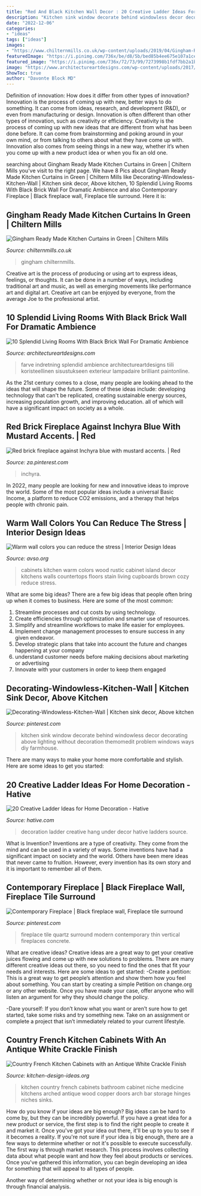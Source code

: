 ```yaml
---
title: "Red And Black Kitchen Wall Decor : 20 Creative Ladder Ideas For Home Decoration"
description: "Kitchen sink window decorate behind windowless decor decorating above lighting without decoration themomedit problem windows ways diy farmhouse"
date: "2022-12-06"
categories:
- "ideas"
tags: ["ideas"]
images:
- "https://www.chilternmills.co.uk/wp-content/uploads/2019/04/Gingham-Ready-Made-Kitchen-Curtains-in-Green-scaled.jpg"
featuredImage: "https://i.pinimg.com/736x/be/d8/5b/bed85b4ee675e107a1ce62efc1bd5a06.jpg"
featured_image: "https://i.pinimg.com/736x/72/73/99/7273998b1fdf7bb2a1b8186a13676f77.jpg"
image: "https://www.architectureartdesigns.com/wp-content/uploads/2017/05/4-23-768x560.jpg"
ShowToc: true
author: "Davonte Block MD"
---
```



Definition of innovation: How does it differ from other types of innovation?
Innovation is the process of coming up with new, better ways to do something. It can come from ideas, research, and development (R&D), or even from manufacturing or design. Innovation is often different than other types of innovation, such as creativity or efficiency.
Creativity is the process of coming up with new ideas that are different from what has been done before. It can come from brainstorming and poking around in your own mind, or from talking to others about what they have come up with. Innovation also comes from seeing things in a new way, whether it’s when you come up with a new product idea or when you fix an old one.

	

		
searching about Gingham Ready Made Kitchen Curtains in Green | Chiltern Mills you've visit to the right page. We have 8 Pics about Gingham Ready Made Kitchen Curtains in Green | Chiltern Mills like Decorating-Windowless-Kitchen-Wall | Kitchen sink decor, Above kitchen, 10 Splendid Living Rooms With Black Brick Wall For Dramatic Ambience and also Contemporary Fireplace | Black fireplace wall, Fireplace tile surround. Here it is:
		
    
## Gingham Ready Made Kitchen Curtains In Green | Chiltern Mills

<img loading=lazy src="https://www.chilternmills.co.uk/wp-content/uploads/2019/04/Gingham-Ready-Made-Kitchen-Curtains-in-Green-scaled.jpg" onerror="this.onerror=null;this.src='https://tse1.mm.bing.net/th?id=OIP.nE4OLWDrDqkcQulbZ8zIPQHaJ4&amp;pid=15.1';" alt="Gingham Ready Made Kitchen Curtains in Green | Chiltern Mills">

_Source: chilternmills.co.uk_

>gingham chilternmills. 

	

Creative art is the process of producing or using art to express ideas, feelings, or thoughts. It can be done in a number of ways, including traditional art and music, as well as emerging movements like performance art and digital art. Creative art can be enjoyed by everyone, from the average Joe to the professional artist.

    
## 10 Splendid Living Rooms With Black Brick Wall For Dramatic Ambience

<img loading=lazy src="https://www.architectureartdesigns.com/wp-content/uploads/2017/05/4-23-768x560.jpg" onerror="this.onerror=null;this.src='https://tse4.mm.bing.net/th?id=OIP.hVMUM0QNYC-F9ECMpXsSpAHaFZ&amp;pid=15.1';" alt="10 Splendid Living Rooms With Black Brick Wall For Dramatic Ambience">

_Source: architectureartdesigns.com_

>farve indretning splendid ambience architectureartdesigns tiili koristeellinen sisustukseen exterieur lampadaire brilliant paintonline. 

	

As the 21st century comes to a close, many people are looking ahead to the ideas that will shape the future. Some of these ideas include: developing technology that can't be replicated, creating sustainable energy sources, increasing population growth, and improving education. all of which will have a significant impact on society as a whole.

    
## Red Brick Fireplace Against Inchyra Blue With Mustard Accents. | Red

<img loading=lazy src="https://i.pinimg.com/736x/72/73/99/7273998b1fdf7bb2a1b8186a13676f77.jpg" onerror="this.onerror=null;this.src='https://tse2.mm.bing.net/th?id=OIP.O0Dw5wtoSDxE5hFSBBejNwHaJ3&amp;pid=15.1';" alt="Red brick fireplace against Inchyra blue with mustard accents. | Red">

_Source: za.pinterest.com_

>inchyra. 

	

In 2022, many people are looking for new and innovative ideas to improve the world. Some of the most popular ideas include a universal Basic Income, a platform to reduce CO2 emissions, and a therapy that helps people with chronic pain.

    
## Warm Wall Colors You Can Reduce The Stress | Interior Design Ideas

<img loading=lazy src="https://www.avso.org/wp-content/uploads/2014/11/warm-wall-colors-you-can-reduce-the-stress-1415179071.jpg" onerror="this.onerror=null;this.src='https://tse4.mm.bing.net/th?id=OIP.tt86A4lJB7okXtDici_bGwHaJ6&amp;pid=15.1';" alt="Warm wall colors you can reduce the stress | Interior Design Ideas">

_Source: avso.org_

>cabinets kitchen warm colors wood rustic cabinet island decor kitchens walls countertops floors stain living cupboards brown cozy reduce stress. 

	

What are some big ideas?
There are a few big ideas that people often bring up when it comes to business. Here are some of the most common:
1. Streamline processes and cut costs by using technology.
2. Create efficiencies through optimization and smarter use of resources.
3. Simplify and streamline workflows to make life easier for employees.
4. Implement change management processes to ensure success in any given endeavor. 
5. Develop strategic plans that take into account the future and changes happening at your company 
6. understand customer needs before making decisions about marketing or advertising 
7. Innovate with your customers in order to keep them engaged 

    
## Decorating-Windowless-Kitchen-Wall | Kitchen Sink Decor, Above Kitchen

<img loading=lazy src="https://i.pinimg.com/736x/c4/b6/8c/c4b68c64b73d0069998efeb7edc0a8a0.jpg" onerror="this.onerror=null;this.src='https://tse1.mm.bing.net/th?id=OIP.kJ6NtYeLLcvH0WEWd1zcswHaJ3&amp;pid=15.1';" alt="Decorating-Windowless-Kitchen-Wall | Kitchen sink decor, Above kitchen">

_Source: pinterest.com_

>kitchen sink window decorate behind windowless decor decorating above lighting without decoration themomedit problem windows ways diy farmhouse. 

	

There are many ways to make your home more comfortable and stylish. Here are some ideas to get you started: 

    
## 20 Creative Ladder Ideas For Home Decoration - Hative

<img loading=lazy src="https://hative.com/wp-content/uploads/2014/06/ladder-decor-ideas/20-ladder-decor-ideas.jpg" onerror="this.onerror=null;this.src='https://tse2.mm.bing.net/th?id=OIP.DnWg652kQc8FWCIogHUlCgHaLI&amp;pid=15.1';" alt="20 Creative Ladder Ideas for Home Decoration - Hative">

_Source: hative.com_

>decoration ladder creative hang under decor hative ladders source. 

	

What is Invention?
Inventions are a type of creativity. They come from the mind and can be used in a variety of ways. Some inventions have had a significant impact on society and the world. Others have been mere ideas that never came to fruition. However, every invention has its own story and it is important to remember all of them.

    
## Contemporary Fireplace | Black Fireplace Wall, Fireplace Tile Surround

<img loading=lazy src="https://i.pinimg.com/736x/be/d8/5b/bed85b4ee675e107a1ce62efc1bd5a06.jpg" onerror="this.onerror=null;this.src='https://tse1.mm.bing.net/th?id=OIP.9axJhtr3ArY6ewT2Tr8INQHaLF&amp;pid=15.1';" alt="Contemporary Fireplace | Black fireplace wall, Fireplace tile surround">

_Source: pinterest.com_

>fireplace tile quartz surround modern contemporary thin vertical fireplaces concrete. 

	

What are creative ideas?
Creative ideas are a great way to get your creative juices flowing and come up with new solutions to problems. There are many different creative ideas out there, so you need to find the ones that fit your needs and interests. Here are some ideas to get started: 
-Create a petition: This is a great way to get people’s attention and show them how you feel about something. You can start by creating a simple Petition on change.org or any other website. Once you have made your case, offer anyone who will listen an argument for why they should change the policy. 

-Dare yourself: If you don’t know what you want or aren’t sure how to get started, take some risks and try something new. Take on an assignment or complete a project that isn’t immediately related to your current lifestyle.

    
## Country French Kitchen Cabinets With An Antique White Crackle Finish

<img loading=lazy src="http://www.kitchen-design-ideas.org/images/kitchen-cabinets-traditional-two-tone-014-s553278-dark-wood-hammered-copper-sink-full-arch.jpg" onerror="this.onerror=null;this.src='https://tse2.mm.bing.net/th?id=OIP.bYlMiVttbFSRp9tL-UgjvAHaLH&amp;pid=15.1';" alt="Country French Kitchen Cabinets with an Antique White Crackle Finish">

_Source: kitchen-design-ideas.org_

>kitchen country french cabinets bathroom cabinet niche medicine kitchens arched antique wood copper doors arch bar storage hinges niches sinks. 

	

How do you know if your ideas are big enough?
Big ideas can be hard to come by, but they can be incredibly powerful. If you have a great idea for a new product or service, the first step is to find the right people to create it and market it. Once you've got your idea out there, it'll be up to you to see if it becomes a reality. If you're not sure if your idea is big enough, there are a few ways to determine whether or not it's possible to execute successfully. 
The first way is through market research. This process involves collecting data about what people want and how they feel about products or services. Once you've gathered this information, you can begin developing an idea for something that will appeal to all types of people. 

Another way of determining whether or not your idea is big enough is through financial analysis.


